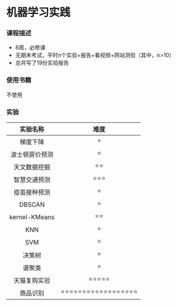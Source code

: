 # 机器学习实践

### 课程描述

- 8周，必修课
- 无期末考试，平时n个实验+报告+看视频+网站测验（其中，n>10）
- 总共写了19份实验报告

### 使用书籍
不使用


### 实验
|    实验名称    |        难度        |
| :------------: | :----------------: |
|    梯度下降    |         ⭐          |
| 波士顿房价预测 |         ⭐          |
|  天文数据挖掘  |         ⭐⭐         |
|  智慧交通预测  |        ⭐⭐⭐         |
|  疫苗接种预测  |         ⭐          |
|     DBSCAN     |         ⭐          |
| kernel-KMeans  |         ⭐⭐         |
|      KNN       |         ⭐          |
|      SVM       |         ⭐          |
|     决策树     |         ⭐          |
|     谱聚类     |         ⭐          |
|  天猫复购实验  |       ⭐⭐⭐⭐⭐        |
|    商品识别    | ⭐⭐⭐⭐⭐⭐⭐⭐⭐⭐⭐⭐⭐⭐⭐⭐⭐⭐ |
